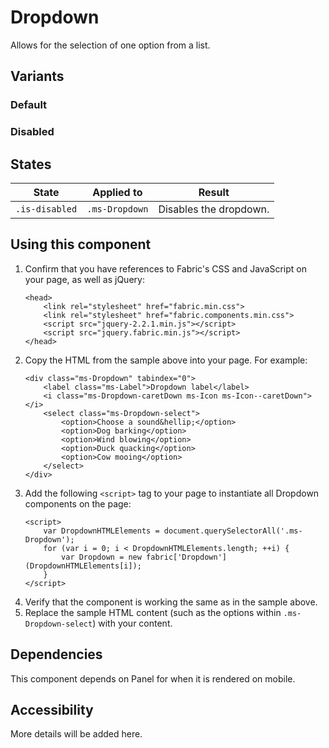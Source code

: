 # Dropdown
Allows for the selection of one option from a list.

## Variants

### Default
<!---
{{> Dropdown props=DropdownExampleModel.props}}
--->

### Disabled
<!---
{{> Dropdown props=DropdownExampleModel.propsDisabled}}
--->

## States
State | Applied to | Result
 --- | --- | ---
`.is-disabled` | `.ms-Dropdown` | Disables the dropdown.

## Using this component
1. Confirm that you have references to Fabric's CSS and JavaScript on your page, as well as jQuery:
    ```
    <head>
        <link rel="stylesheet" href="fabric.min.css">
        <link rel="stylesheet" href="fabric.components.min.css">
        <script src="jquery-2.2.1.min.js"></script>
        <script src="jquery.fabric.min.js"></script>
    </head>
    ```
2. Copy the HTML from the sample above into your page. For example:
    ```
    <div class="ms-Dropdown" tabindex="0">
        <label class="ms-Label">Dropdown label</label>
        <i class="ms-Dropdown-caretDown ms-Icon ms-Icon--caretDown"></i>
        <select class="ms-Dropdown-select">
            <option>Choose a sound&hellip;</option>
            <option>Dog barking</option>
            <option>Wind blowing</option>
            <option>Duck quacking</option>
            <option>Cow mooing</option>
        </select>
    </div>
    ```
3. Add the following `<script>` tag to your page to instantiate all Dropdown components on the page:
    ```
    <script>
        var DropdownHTMLElements = document.querySelectorAll('.ms-Dropdown');
        for (var i = 0; i < DropdownHTMLElements.length; ++i) {
            var Dropdown = new fabric['Dropdown'](DropdownHTMLElements[i]);
        }
    </script>
    ```
4. Verify that the component is working the same as in the sample above.
5. Replace the sample HTML content (such as the options within `.ms-Dropdown-select`) with your content.

## Dependencies
This component depends on Panel for when it is rendered on mobile.

## Accessibility
More details will be added here.

<!---
{{> DropdownExampleJS }}
--->